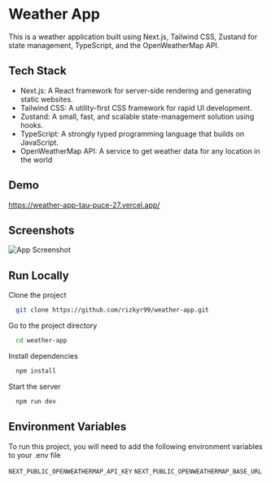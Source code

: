 
# Weather App

This is a weather application built using Next.js, Tailwind CSS, Zustand for state management, TypeScript, and the OpenWeatherMap API.


## Tech Stack

- Next.js: A React framework for server-side rendering and generating static websites.
- Tailwind CSS: A utility-first CSS framework for rapid UI development.
- Zustand: A small, fast, and scalable state-management solution using hooks.
- TypeScript: A strongly typed programming language that builds on JavaScript.
- OpenWeatherMap API: A service to get weather data for any location in the world
## Demo

https://weather-app-tau-puce-27.vercel.app/
## Screenshots

![App Screenshot](https://weather-app-tau-puce-27.vercel.app/screenshot.png)


## Run Locally

Clone the project

```bash
  git clone https://github.com/rizkyr99/weather-app.git
```

Go to the project directory

```bash
  cd weather-app
```

Install dependencies

```bash
  npm install
```

Start the server

```bash
  npm run dev
```


## Environment Variables

To run this project, you will need to add the following environment variables to your .env file

`NEXT_PUBLIC_OPENWEATHERMAP_API_KEY`
`NEXT_PUBLIC_OPENWEATHERMAP_BASE_URL`

